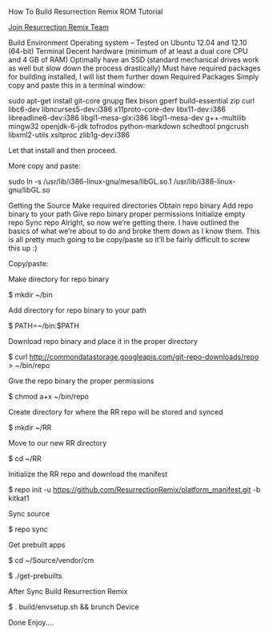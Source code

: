 How To Build Resurrection Remix ROM Tutorial

[Join Resurrection Remix Team](www.resurrectionremix.com)

Build Environment
Operating system – Tested on Ubuntu 12.04 and 12.10 (64-bit)
Terminal
Decent hardware (minimum of at least a dual core CPU and 4 GB of RAM)
Optimally have an SSD (standard mechanical drives work as well but slow down the process drastically)
Must have required packages for building installed, I will list them further down
Required Packages
Simply copy and paste this in a terminal window:

sudo apt-get install git-core gnupg flex bison gperf build-essential zip curl libc6-dev libncurses5-dev:i386 x11proto-core-dev libx11-dev:i386 libreadline6-dev:i386 libgl1-mesa-glx:i386 libgl1-mesa-dev g++-multilib mingw32 openjdk-6-jdk tofrodos python-markdown schedtool pngcrush libxml2-utils xsltproc zlib1g-dev:i386

Let that install and then proceed.

More copy and paste:

sudo ln -s /usr/lib/i386-linux-gnu/mesa/libGL.so.1 /usr/lib/i386-linux-gnu/libGL.so

Getting the Source
Make required directories
Obtain repo binary
Add repo binary to your path
Give repo binary proper permissions
Initialize empty repo
Sync repo
Alright, so now we’re getting there. I have outlined the basics of what we’re about to do and broke them down as I know them. This is all pretty much going to be copy/paste so it’ll be fairly difficult to screw this up :)

Copy/paste:

Make directory for repo binary

$ mkdir ~/bin

Add directory for repo binary to your path

$ PATH=~/bin:$PATH

Download repo binary and place it in the proper directory

$ curl http://commondatastorage.googleapis.com/git-repo-downloads/repo > ~/bin/repo

Give the repo binary the proper permissions

$ chmod a+x ~/bin/repo

Create directory for where the RR repo will be stored and synced

$ mkdir ~/RR

Move to our new RR directory

$ cd ~/RR

Initialize the RR repo and download the manifest

$  repo init -u https://github.com/ResurrectionRemix/platform_manifest.git -b kitkat1

Sync source

$  repo sync


Get prebuilt apps

$ cd ~/Source/vendor/cm

$ ./get-prebuilts


After Sync Build Resurrection Remix 

$  . build/envsetup.sh && brunch Device

Done  Enjoy....
